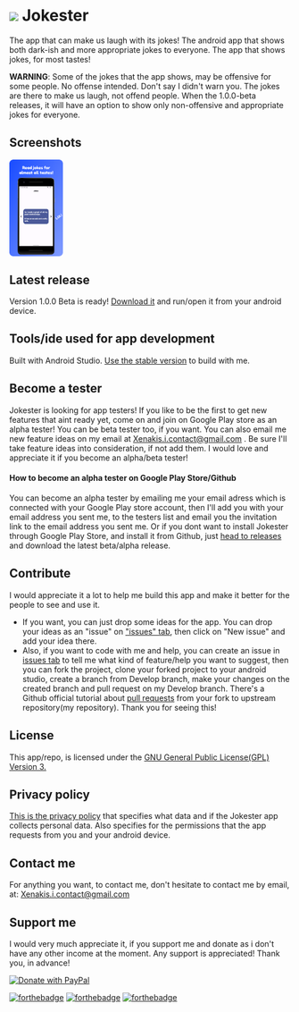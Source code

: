 # <img src="https://user-images.githubusercontent.com/37518738/205691731-a3781c13-075f-49a3-a768-010e52aeed76.png" width="9%"/> Jokester

The app that can make us laugh with its jokes! The android app that shows both dark-ish and more appropriate jokes to everyone. The app that shows jokes, for most tastes!

**WARNING**: Some of the jokes that the app shows, may be offensive for some people. No offense intended. Don't say I didn't warn you. The jokes are there to make us laugh, not offend people. When the 1.0.0-beta releases, it will have an option to show only non-offensive and appropriate jokes for everyone.

## Screenshots
<div style="display:flex;">
<img src="screenshots/1.png" width="19%" />
</div>

## Latest release
Version 1.0.0 Beta is ready! [Download it](https://github.com/ioannis-xenakis/Jokester/releases/download/v1.0.0-beta/jokester-v1.0.0-beta.apk) and run/open it from your android device.

## Tools/ide used for app development
Built with Android Studio. [Use the stable version](https://developer.android.com/studio) to build with me.

## Become a tester
Jokester is looking for app testers! If you like to be the first to get new features that aint ready yet, come on and join on Google Play store as an alpha tester! You can be beta tester too, if you want. You can also email me new feature ideas on my email at Xenakis.i.contact@gmail.com . Be sure I'll take feature ideas into consideration, if not add them. I would love and appreciate it if you become an alpha/beta tester!  
#### How to become an alpha tester on Google Play Store/Github
You can become an alpha tester by emailing me your email adress which is connected with your Google Play store account, then I'll add you with your email address you sent me, to the testers list and email you the invitation link to the email address you sent me.
Or if you dont want to install Jokester through Google Play Store, and install it from Github, just [head to releases](https://github.com/ioannis-xenakis/Jokester/releases) and  download the latest beta/alpha release.

## Contribute
I would appreciate it a lot to help me build this app and make it better for the people to see and use it.
- If you want, you can just drop some ideas for the app. You can drop your ideas as an "issue" on ["issues" tab](https://github.com/ioannis-xenakis/Jokester/issues), then click on "New issue" and add your idea there.
- Also, if you want to code with me and help, you can create an issue in [issues tab](https://github.com/ioannis-xenakis/Jokester/issues) to tell me what kind of feature/help you want to suggest, then you can fork the project, clone your forked project to your android studio, create a branch from Develop branch, make your changes on the created branch and pull request on my Develop branch. There's a Github official tutorial about [pull requests](https://docs.github.com/en/pull-requests/collaborating-with-pull-requests/proposing-changes-to-your-work-with-pull-requests/creating-a-pull-request-from-a-fork) from your fork to upstream repository(my repository).
Thank you for seeing this!

## License
This app/repo, is licensed under the [GNU General Public License(GPL) Version 3.](LICENSE.md)

## Privacy policy
[This is the privacy policy](PRIVACY_POLICY.md) that specifies what data and if the Jokester app collects personal data.
Also specifies for the permissions that the app requests from you and your android device.

## Contact me
For anything you want, to contact me, don't hesitate to contact me by email, at: Xenakis.i.contact@gmail.com

## Support me
I would very much appreciate it, if you support me and donate as i don't have any other income at the moment. Any support is appreciated! Thank you, in advance!

<a href="https://www.paypal.com/donate/?hosted_button_id=BHJFLTS2DBGKS">
  <img src="https://raw.githubusercontent.com/stefan-niedermann/paypal-donate-button/master/paypal-donate-button.png" alt="Donate with PayPal" width="20%" />
</a>

[![forthebadge](https://forthebadge.com/images/badges/built-for-android.svg)](https://forthebadge.com) [![forthebadge](https://forthebadge.com/images/badges/built-with-love.svg)](https://forthebadge.com) [![forthebadge](https://forthebadge.com/images/badges/for-you.svg)](https://forthebadge.com)

